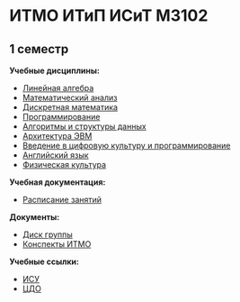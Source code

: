 # ИТМО ИТиП ИСиТ М3102
## 1 семестр

**Учебные дисциплины:**
*  [Линейная алгебра](Subjects/linear_algebra.md)
*  [Математический анализ](Subjects/math_analysis.md)
*  [Дискретная математика](Subjects/discrete_math.md)
*  [Программирование](Subjects/programming.md)
*  [Алгоритмы и структуры данных](Subjects/algorithms_and_data_structures.md)
*  [Архитектура ЭВМ](Subjects/computer_arcitecture.md)
*  [Введение в цифровую культуру и программирование](Subjects/digital_culture.md)
*  [Английский язык](https://vk.com/fltc.itmo)
*  [Физическая культура](https://isu.ifmo.ru/pls/apex/f?p=2153:15:108337501947348::NO:RP,3::)


**Учебная документация:**
* [Расписание занятий](timetable.md#Расписание)

**Документы:**
* [Диск группы](https://drive.google.com/drive/folders/10Z5SnUAZeXhmwem7o2KxQeosYEMae_0X?usp=sharing)
* [Конспекты ИТМО](http://neerc.ifmo.ru/wiki/)

**Учебные ссылки:** 
* [ИСУ](https://isu.ifmo.ru/)
* [ЦДО](https://de.ifmo.ru/)
